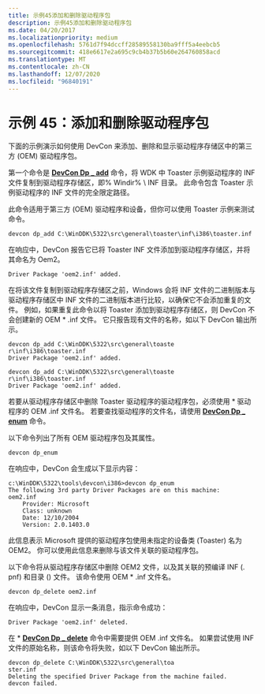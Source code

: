 ```yaml
---
title: 示例45添加和删除驱动程序包
description: 示例45添加和删除驱动程序包
ms.date: 04/20/2017
ms.localizationpriority: medium
ms.openlocfilehash: 5761d7f94dccff28589558130ba9fff5a4eebcb5
ms.sourcegitcommit: 418e6617e2a695c9cb4b37b5b60e264760858acd
ms.translationtype: MT
ms.contentlocale: zh-CN
ms.lasthandoff: 12/07/2020
ms.locfileid: "96840191"
---
```

# <a name="example-45-add-and-remove-driver-packages"></a>示例 45：添加和删除驱动程序包


下面的示例演示如何使用 DevCon 来添加、删除和显示驱动程序存储区中的第三方 (OEM) 驱动程序包。

第一个命令是 [**DevCon Dp \_ add**](devcon-dp-add.md) 命令，将 WDK 中 Toaster 示例驱动程序的 INF 文件复制到驱动程序存储区，即% Windir% \\ INF 目录。 此命令包含 Toaster 示例驱动程序的 INF 文件的完全限定路径。

此命令适用于第三方 (OEM) 驱动程序和设备，但你可以使用 Toaster 示例来测试命令。

```
devcon dp_add C:\WinDDK\5322\src\general\toaster\inf\i386\toaster.inf
```

在响应中，DevCon 报告它已将 Toaster INF 文件添加到驱动程序存储区，并将其命名为 Oem2。

```
Driver Package 'oem2.inf' added.
```

在将该文件复制到驱动程序存储区之前，Windows 会将 INF 文件的二进制版本与驱动程序存储区中 INF 文件的二进制版本进行比较，以确保它不会添加重复的文件。 例如，如果重复此命令以将 Toaster 添加到驱动程序存储区，则 DevCon 不会创建新的 OEM \* .inf 文件。 它只报告现有文件的名称，如以下 DevCon 输出所示。

```
devcon dp_add C:\WinDDK\5322\src\general\toaste
r\inf\i386\toaster.inf
Driver Package 'oem2.inf' added.

devcon dp_add C:\WinDDK\5322\src\general\toaste
r\inf\i386\toaster.inf
Driver Package 'oem2.inf' added.
```

若要从驱动程序存储区中删除 Toaster 驱动程序的驱动程序包，必须使用 \* 驱动程序的 OEM .inf 文件名。 若要查找驱动程序的文件名，请使用 [**DevCon Dp \_ enum**](devcon-dp-enum.md) 命令。

以下命令列出了所有 OEM 驱动程序包及其属性。

```
devcon dp_enum
```

在响应中，DevCon 会生成以下显示内容：

```
c:\WinDDK\5322\tools\devcon\i386>devcon dp_enum
The following 3rd party Driver Packages are on this machine:
oem2.inf
    Provider: Microsoft
    Class: unknown
    Date: 12/10/2004
    Version: 2.0.1403.0
```

此信息表示 Microsoft 提供的驱动程序包使用未指定的设备类 (Toaster) 名为 OEM2。 你可以使用此信息来删除与该文件关联的驱动程序包。

以下命令将从驱动程序存储区中删除 OEM2 文件，以及其关联的预编译 INF (. pnf) 和目录 () 文件。 该命令使用 OEM \* .inf 文件名。

```
devcon dp_delete oem2.inf
```

在响应中，DevCon 显示一条消息，指示命令成功：

```
Driver Package 'oem2.inf' deleted.
```

在 \* [**DevCon Dp \_ delete**](devcon-dp-delete.md) 命令中需要提供 OEM .inf 文件名。 如果尝试使用 INF 文件的原始名称，则该命令将失败，如以下 DevCon 输出所示。

```
devcon dp_delete C:\WinDDK\5322\src\general\toa
ster.inf
Deleting the specified Driver Package from the machine failed.
devcon failed.
```

 

 





